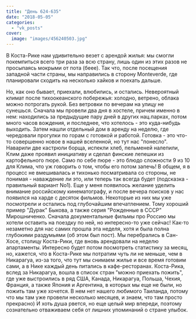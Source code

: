 ```yaml
---
title: "День 624-635"
date: "2018-05-05"
categories: 
  - "vk_posts"
cover:
  image: "images/456240503.jpg"
---
```


В Коста-Рике нам удивительно везет с арендой жилья: мы смогли покемпиться всего три раза за всю страну, лишь один из этих разов не просыпаясь мокрыми от пота (беее). Так что, после посещения западной части страны, мы направились в сторону Monteverde, где планировали сходить на несколько хайков и поехать дальше.

<!--more-->

Но, как оно бывает, приехали, влюбились, и остались. Невероятный климат после тихоокеанского побережья: холодно, ветрено, облака можно потрогать рукой. Без ветровки по вечерам на улицу не сунешься. Сначала мы провели два дня в хостеле, причем именно в нем: находились за предыдущие пару дней в других нац.парках, потом много часов вождения, и последнее, что хотелось - это куда-нибудь выходить. Затем нашли отдельный дом в аренду на неделю, где чередовали прогулки по горам с готовкой и работой. Готовка - это что-то совершенно новое в нашей вселенной, но тут нас "понесло". Наварили две кастрюли борща, испекли хлеб, пельменей налепили, Клим даже проявил инициативу и сделал финские лепешки из картофельного пюре. Само по себе пюре - это блюдо сложности 9 из 10 для Клима, что уж говорить о том, чтобы его потом запечь! В общем, я в процесс не вмешивалась и тихонько посматривала со стороны, не понимая - наваждение ли это, или теперь так всегда будет (подсказка - правильный вариант No1). Еще у меня появилось желание уделить внимание российскому кинематографу, и после вечера поисков у нас появился на харде с десяток фильмов. Некоторые из них мы уже посмотрели и остались под глубочайшим впечатлением. Тому хороший пример "Дурак" Быкова, а также серия "Рожденные в СССР" Мирошниченко. Сначала документальные фильмы про Россию мы хотели оставить на поездку по ней, но интересно-то уже сейчас! Как-то незаметно для нас самих прошла эта неделя, хотя и была полна глубокими раздумьями (об этом был пост). Мы перебрались в Сан-Хосе, столицу Коста-Рики, где вновь арендовали на неделю апартаменты. Интересно будет потом посмотреть статистику за месяц, но, кажется, что в Коста-Рике мы потратим чуть ли не меньше, чем в Никарагуа, из-за того, что тут мы снимаем жилье и все время готовим сами, а в Нике каждый день питались в кафе-ресторанах. Коста-Рика, вслед за Никарагуа, вошла в список стран "можно приехать пожить", где уже выстроились в ряд США, Канада, Никарагуа, Польша, Чехия, Франция, а также Япония и Аргентина, в которых мы еще не были, но пожить там уже хочется. В нем нет нашего любимого Таиланда, потому что мы там уже провели несколько месяцев, и знаем, что там просто прекрасно) И хоть душа рвется, но еще целый мир впереди, поэтому сознательно отваживаем себя от лишних упоминаний о стране улыбок.
